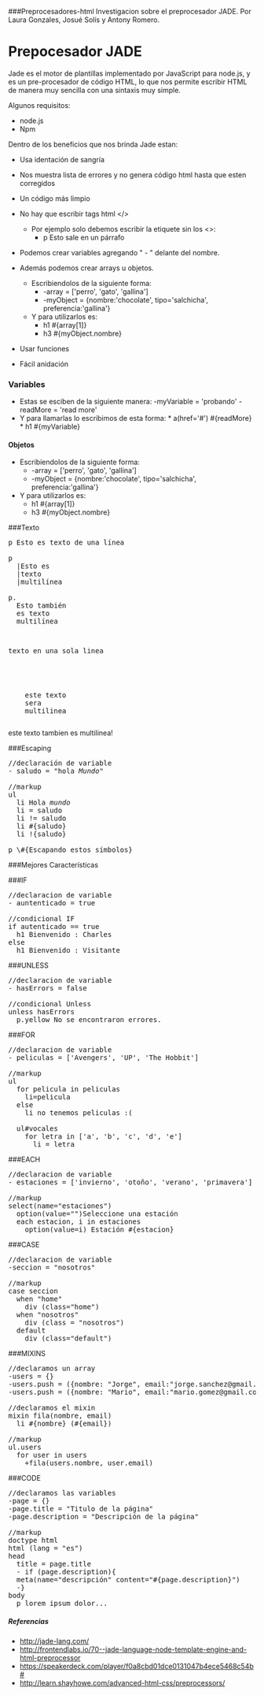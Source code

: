 ###Preprocesadores-html
Investigacion sobre el preprocesador JADE. Por Laura Gonzales, Josué Solís y Antony Romero.
# Prepocesador JADE

Jade es el motor de plantillas implementado por JavaScript para node.js, y es un pre-procesador de código HTML, lo que nos permite escribir HTML de manera muy sencilla con una sintaxis muy simple.

Algunos requisitos:
*   node.js
*   Npm

Dentro de los beneficios que nos brinda Jade estan:
* Usa identación de sangría
* Nos muestra lista de errores y no genera código html hasta que esten corregidos
* Un código más limpio
* No hay que escribir tags html  </>
    * Por ejemplo solo debemos escribir la etiquete sin los <>: 
        * p Esto sale en un párrafo 

* Podemos crear variables agregando " - " delante del nombre.
* Además podemos crear arrays u objetos.
    * Escribiendolos de la siguiente forma:
        *   -array = ['perro', 'gato', 'gallina']
        *   -myObject = {nombre:'chocolate', tipo='salchicha', preferencia:'gallina'}
    * Y para utilizarlos es:
        * h1 #{array[1]}
        * h3 #{myObject.nombre}
        
* Usar funciones
* Fácil anidación

### Variables
*   Estas se esciben de la siguiente manera:
           -myVariable = 'probando'
           -readMore = 'read more'
* Y para llamarlas lo escribimos de esta forma:
        * a(href='#') #{readMore}
        * h1 #{myVariable}

#### Objetos
* Escribiendolos de la siguiente forma:
    * -array = ['perro', 'gato', 'gallina']
    *  -myObject = {nombre:'chocolate', tipo='salchicha', preferencia:'gallina'}
* Y para utilizarlos es:
    * h1 #{array[1]}
    * h3 #{myObject.nombre}


###Texto

<pre>p Esto es texto de una línea

p
  |Esto es
  |texto
  |multilínea
  
p.
  Esto también
  es texto
  multilínea</pre>
  
<pre>
	<p>texto en una sola linea</p>
</pre>

<pre><p>
	este texto
	sera
	multilinea
</p></pre>

<p>
	este texto
	tambien es
	multilinea!
</p>


###Escaping

<pre>//declaración de variable
- saludo = "hola <em>Mundo</em>"

//markup
ul
  li Hola <em>mundo</em>
  li = saludo
  li != saludo
  li #{saludo}
  li !{saludo}

p \#{Escapando estos símbolos}</pre>

###Mejores Características

###IF
<pre>//declaracion de variable
- auntenticado = true

//condicional IF
if autenticado == true
  h1 Bienvenido : Charles
else
  h1 Bienvenido : Visitante</pre>
  
###UNLESS
<pre>//declaracion de variable
- hasErrors = false

//condicional Unless
unless hasErrors
  p.yellow No se encontraron errores.</pre>
  
###FOR
<pre>//declaracion de variable
- peliculas = ['Avengers', 'UP', 'The Hobbit']

//markup
ul
  for pelicula in peliculas
    li=pelicula
  else
    li no tenemos peliculas :(
  
  ul#vocales
    for letra in ['a', 'b', 'c', 'd', 'e']
      li = letra</pre>

###EACH
<pre>//declaracion de variable
- estaciones = ['invierno', 'otoño', 'verano', 'primavera']

//markup
select(name="estaciones")
  option(value="")Seleccione una estación
  each estacion, i in estaciones
    option(value=i) Estación #{estacion}</pre>

###CASE
<pre>//declaracion de variable
-seccion = "nosotros"

//markup
case seccion
  when "home"
    div (class="home")
  when "nosotros"
    div (class = "nosotros")
  default
    div (class="default")</pre>

###MIXINS
<pre>//declaramos un array
-users = {}
-users.push = ({nombre: "Jorge", email:"jorge.sanchez@gmail.com"})
-users.push = ({nombre: "Mario", email:"mario.gomez@gmail.com"})

//declaramos el mixin
mixin fila(nombre, email)
  li #{nombre} (#{email})

//markup
ul.users
  for user in users
    +fila(users.nombre, user.email)</pre>

###CODE
<pre>//declaramos las variables
-page = {}
-page.title = "Titulo de la página"
-page.description = "Descripción de la página"

//markup
doctype html
html (lang = "es")
head
  title = page.title
  - if (page.description){
  meta(name="descripción" content="#{page.description}")
  -}
body
  p lorem ipsum dolor...</pre>


##### Referencias
* http://jade-lang.com/
* http://frontendlabs.io/70--jade-language-node-template-engine-and-html-preprocessor
* https://speakerdeck.com/player/f0a8cbd01dce0131047b4ece5468c54b#
* http://learn.shayhowe.com/advanced-html-css/preprocessors/
